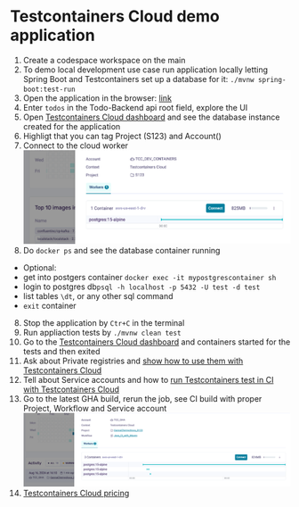 # Testcontainers Cloud demo application

1. Create a codespace workspace on the main 
2. To demo local development use case run application locally letting Spring Boot and Testcontainers set up a database for it: `./mvnw spring-boot:test-run`
3. Open the application in the browser: [link](http://localhost:8080/?http://localhost:8080/todos)
4. Enter `todos` in the Todo-Backend api root field, explore the UI
5. Open [Testcontainers Cloud dashboard](https://app.testcontainers.cloud/dashboard) and see the database instance created for the application
6. Highligt that you can tag Project (S123) and Account()
6. Connect to the cloud worker ![img.png](img.png)
7. Do `docker ps` and see the database container running
* Optional: 
* get into postgers container `docker exec -it mypostgrescontainer sh` 
* login to postgres db`psql -h localhost -p 5432 -U test -d test`
* list tables `\dt`, or any other sql command
* `exit` container
8. Stop the application by `Ctr+C` in the terminal
9. Run appliaction tests by `./mvnw clean test`
10. Go to the [Testcontainers Cloud dashboard](https://app.testcontainers.cloud/dashboard) and containers started for the tests and then exited
11. Ask about Private registries and [show how to use them with Testcontainers Cloud](https://app.testcontainers.cloud/dashboard/settings)
12. Tell about Service accounts and how to [run Testcontainers test in CI with Testcontainers Cloud](https://www.testcontainers.cloud/ci)
13. Go to the latest GHA build, rerun the job, see CI build with proper Project, Workflow and Service account ![img_1.png](img_1.png)
12. [Testcontainers Cloud pricing](https://www.testcontainers.cloud/pricing)

